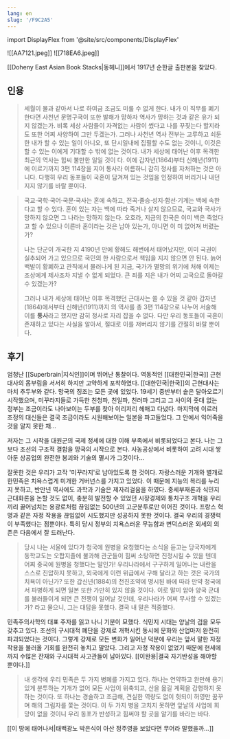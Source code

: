 ```yaml
---
lang: en
slug: '/F9C2A5'
---
```


import DisplayFlex from '@site/src/components/DisplayFlex'

<DisplayFlex>

![[AA7121.jpeg]]
![[718EA6.jpeg]]

</DisplayFlex>

[[Doheny East Asian Book Stacks|동헤니]]에서 1917년 순한글 출판본을 찾았다.

## 인용

> 세월이 물과 같아서 나로 하여금 조금도 미룰 수 없게 한다. 내가 이 직무를 폐기한다면 사천년 문명구국이 또한 발해가 망하자 역사가 망하는 것과 같은 유가 되지 않겠는가. 비록 세상 사람들이 자격없는 사람이 썼다고 나를 꾸짖는다 할지라도 또한 어찌 사양하여 그만 두겠는가. 그러나 사천년 역사 전부는 고루하고 쇠둔한 내가 할 수 있는 일이 아니오, 또 단시일내에 집필할 수도 없는 것이니, 이것은 할 수 있는 이에게 기대할 수 밖에 없는 것이다. 내가 세상에 태어난 이후 목격한 최근의 역사는 힘씨 불만한 일일 것이 다. 이에 갑자년(1864)부터 신해년(1911)에 이르기까지 3편 114장을 지어 통사라 이름하니 감히 정사를 자처하는 것은 아니다. 다행히 우리 동포들이 국혼이 담겨져 있는 것임을 인정하여 버리거나 내던지지 않기를 바랄 뿐이다.

> 국교·국학·국어·국문·국사는 혼에 속하고, 전곡·졸승·성지·함선·기계는 백에 속한다고 할 수 있다. 혼이 있는 자는 백에 따라 죽거나 살지 않으므로, 국교와 국사가 망하지 않으면 그 나라는 망하지 않는다. 오호라, 지금의 한국은 이미 백은 죽었다고 할 수 있으나 이른바 혼이라는 것은 남아 있는가, 아니면 이 미 없어져 버렸는가?
>
> 나는 단군이 개국한 지 4190년 만에 황해도 해변에서 태어났지만, 이미 국권이 실추되어 가고 있으므로 국민의 한 사람으로서 책임을 지지 않으면 안 된다. 늙어 백발이 황폐하고 관직에서 물러나게 된 지금, 국가가 멸망의 위기에 처해 이제는 조상에게 제사조차 지낼 수 없게 되었다. 큰 죄를 지은 내가 어찌 고국으로 돌아갈 수 있겠는가?
>
> 그러나 내가 세상에 태어난 이후 목격했던 근대사는 쓸 수 있을 것 같아 갑자년(1864)에서부터 신해년(1911)까지 의 역사를 총 3편 114장으로 나누어 서술해 이를 **통사**라고 했지만 감히 정사로 자리 잡을 수 없다. 다만 우리 동포들이 국혼이 존재하고 있다는 사실을 알아서, 절대로 이를 저버리지 않기를 간절히 바랄 뿐이다.

## 후기

엄청난 [[Superbrain|지식인]]이며 뛰어난 통찰이다. 역동적인 [[대한민국|한국]] 근현대사의 몸부림을 서서히 하지만 고약하게 포착하였다. [[대한민국|한국]]의 근현대사는 마치 추두부와 같다. 망국의 징조는 모든 곳에 있었다. 19세기 중반부터 솥은 달아오르기 시작했으며, 미꾸라지들로 가득한 친청파, 친일파, 친러파 그리고 그 사이의 줏대 없는 정부는 조금이라도 나아보이는 두부를 찾아 이리저리 헤매고 다녔다. 마지막에 이르러 조정의 대신들은 결국 조금이라도 시원해보이는 일본을 파고들었다. 그 안에서 익어죽을 것을 알지 못한 채...

저자는 그 시작을 대원군의 국제 정세에 대한 이해 부족에서 비롯되었다고 본다. 나는 그보다 조선의 구조적 결함을 망국의 시작으로 본다. 사농공상에서 비롯하여 고려 시대 쌓아둔 상공업의 완전한 붕괴와 기술의 멸시가 그것이다...

잘못한 것은 우리가 고작 '미꾸라지'로 남아있도록 한 것이다. 자랑스러운 기개와 별개로 한민족은 치욕스럽게 미개한 거버넌스를 가지고 있었다. 이 때문에 지능의 복리를 누리지 못하고, 반만년 역사에도 과학과 기술은 제자리걸음을 하였다. 중세부재론과 식민지근대화론을 논할 것도 없이, 충분히 발전할 수 있었던 시장경제와 통치구조 개혁을 우리끼리 끓어넘치는 용광로처럼 끊임없는 500년의 고군분투로만 이어진 것이다. 프랑스 혁명과 같은 자정 작용을 끊임없이 시도했지만 성공하지 못한 것이다. 결국 우리의 경쟁력이 부족했다는 점뿐이다. 특히 당시 정부의 치욕스러운 무능함과 변덕스러운 외세의 의존은 다음에서 잘 드러난다.

> 당시 나는 서울에 있다가 청국에 원병을 요청했다는 소식을 듣고는 당국자에게 동학교도는 오합지졸에 불과해 관군들이 힘써 소탕하면 진정시킬 수 있을 텐데 어찌 중국에 원병을 청했다는 말인가! 우리나라에서 구구하게 일어나는 내란을 스스로 진압하지 못하고, 외국에게 이런 위급에서 구해 달라고 하는 것은 국가의 치욕이 아닌가? 또한 갑신년(1884)의 천진조약에 명시된 바에 따라 만약 청국에서 파병하게 되면 일본 또한 가만히 있지 않을 것이다. 이로 말미 암아 양국 군대를 불러들이게 되면 큰 전쟁이 일어날 것인데, 우리나라가 어찌 무사할 수 있겠는가? 라고 물으니, 그는 대답을 못했다. 결국 내 말은 적중했다.

민족주의사학의 대표 주자를 읽고 나니 기분이 묘했다. 식민지 시대는 양날의 검을 모두 갖추고 있다. 조선의 구시대적 폐단을 강제로 개혁시킨 동시에 문화와 산업마저 완전히 파괴되었다는 것이다. 그렇게 강제로 모든 변화가 일어난 덕분에 우리는 앞서 말한 자정 작용을 불러올 기회를 완전히 놓치고 말았다. 그리고 자정 작용이 없었기 때문에 현세에까지 수많은 잔재와 구시대적 사고관들이 남아있다. [[이완용|결국 자기반성을 해야할 뿐이다.]]

> 내 생각에 우리 민족은 두 가지 병폐를 가지고 있다. 하나는 연약하고 완만해 용기 있게 분투하는 기개가 없어 모든 사업이 위축되고, 산을 옮길 계획을 감행하지 못하는 것이다. 또 하나는 경술하고 조급해, 견실한 역량도 없이 헛되이 허영만 꿈꾸며 해의 그림자를 쫓는 것이다. 이 두 가지 병을 고치지 못하면 앞날의 사업에 희망이 없을 것이니 우리 동포가 반성하고 힘써야 할 곳을 알기를 바라는 바다.

[[이 땅에 태어나서|태백광노 박은식이 아산 정주영을 보았다면 무어라 말했을까...]]

